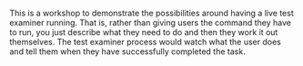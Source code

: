 This is a workshop to demonstrate the possibilities around having a live test examiner running. That is, rather than giving users the command they have to run, you just describe what they need to do and then they work it out themselves. The test examiner process would watch what the user does and tell them when they have successfully completed the task.
